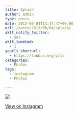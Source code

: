 ```yaml
---
title: Splash
author: admin
type: posts
date: 2012-06-04T13:47:47+00:00
url: /posts/2012/06/04/splash/
aktt_notify_twitter:
  - yes
aktt_tweeted:
  - 1
yourls_shorturl:
  - https://lobban.org/i/ic
categories:
  - Photos
tags:
  - instagram
  - Photos

---
```

![][1]

[View on Instagram][2]

 [1]: https://lobban.org/wp-content/uploads/HLIC/80accf8cd2ebf331bcaf068481bddb5e.jpg
 [2]: http://instagr.am/p/LdDXgtqllM/
